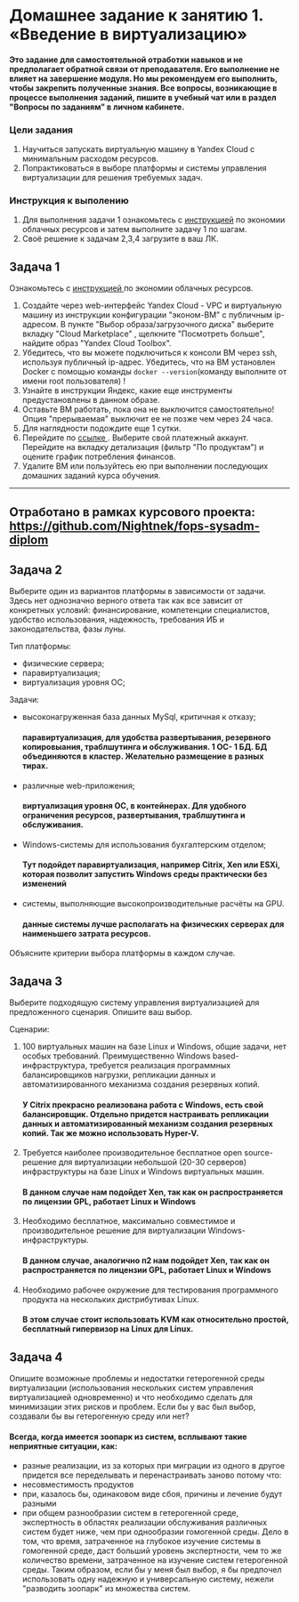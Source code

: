 
# Домашнее задание к занятию 1.  «Введение в виртуализацию»

#### Это задание для самостоятельной отработки навыков и не предполагает обратной связи от преподавателя. Его выполнение не влияет на завершение модуля. Но мы рекомендуем его выполнить, чтобы закрепить полученные знания.  Все вопросы, возникающие в процессе выполнения заданий, пишите в учебный чат или в раздел "Вопросы по заданиям" в личном кабинете.

### Цели задания
1. Научиться запускать виртуальную машину в Yandex Cloud с минимальным расходом ресурсов.
2. Попрактиковаться в выборе платформы  и системы управления виртуализации для решения требуемых задач.

### Инструкция к выполению

1. Для выполнения задачи 1 ознакомьтесь с [инструкцией](https://github.com/netology-code/devops-materials/blob/master/cloudwork.MD) по экономии облачных ресурсов и затем выполните задачу 1 по шагам.
2. Своё решение к задачам 2,3,4 загрузите  в ваш ЛК.
   
## Задача 1

Ознакомьтесь с [инструкцией ](https://github.com/netology-code/devops-materials/blob/master/cloudwork.MD) по экономии облачных ресурсов.


1. Создайте через web-интерфейс Yandex Cloud - VPC и виртуальную машину из инструкции конфигурации "эконом-ВМ" с публичным ip-адресом. В пункте "Выбор образа/загрузочного диска" выберите вкладку "Cloud Marketplace" , щелкните "Посмотреть больше", найдите образ "Yandex Cloud Toolbox".
2. Убедитесь, что вы можете подключиться к консоли ВМ через ssh, используя публичный ip-адрес. Убедитесь, что на ВМ установлен Docker с помощью команды ```docker --version```(команду выполните от имени root пользователя) !
3. Узнайте в инструкции Яндекс, какие еще инструменты предустановлены в данном образе.
4. Оставьте ВМ работать, пока она не выключится самостоятельно! Опция "прерываемая" выключит ее не позже чем через 24 часа. 
5. Для наглядности подождите еще 1 сутки.
6. Перейдите по [ссылке ](https://console.cloud.yandex.ru/billing?section=accounts). Выберите свой платежный аккаунт. Перейдите на вкладку детализация (фильтр "По продуктам") и оцените график потребления финансов.
7. Удалите ВМ или пользуйтесь ею при выполнении последующих домашних заданий курса обучения.

---
Отработано в рамках курсового проекта:
https://github.com/Nightnek/fops-sysadm-diplom
---


## Задача 2

Выберите один из вариантов платформы в зависимости от задачи. Здесь нет однозначно верного ответа так как все зависит от конкретных условий: финансирование, компетенции специалистов, удобство использования, надежность, требования ИБ и законодательства, фазы луны.

Тип платформы:

- физические сервера;
- паравиртуализация;
- виртуализация уровня ОС;

Задачи:

- высоконагруженная база данных MySql, критичная к отказу;
  #### паравиртуализация, для удобства развертывания, резервного копировыания, траблшутинга и обслуживания. 1 ОС- 1 БД. БД объединяются в кластер. Желательно размещение в разных тирах. 
- различные web-приложения;
  #### виртуализация уровня ОС, в контейнерах. Для удобного ограничения ресурсов, развертывания, траблшутинга и обслуживания.
- Windows-системы для использования бухгалтерским отделом;
  #### Тут подойдет паравиртуализация, например Citrix, Xen или ESXi, которая позволит запустить Windows среды практически без изменений
- системы, выполняющие высокопроизводительные расчёты на GPU.
  #### данные системы лучше располагать на физических серверах для наименьшего затрата ресурсов.

Объясните критерии выбора платформы в каждом случае.

## Задача 3

Выберите подходящую систему управления виртуализацией для предложенного сценария. Опишите ваш выбор.

Сценарии:

1. 100 виртуальных машин на базе Linux и Windows, общие задачи, нет особых требований. Преимущественно Windows based-инфраструктура, требуется реализация программных балансировщиков нагрузки, репликации данных и автоматизированного механизма создания резервных копий.
   #### У Citrix прекрасно реализована работа с Windows, есть свой балансировщик. Отдельно придется настраивать репликации данных и автоматизированный механизм создания резервных копий. Так же можно использовать Hyper-V.
2. Требуется наиболее производительное бесплатное open source-решение для виртуализации небольшой (20-30 серверов) инфраструктуры на базе Linux и Windows виртуальных машин.
   #### В данном случае нам подойдет Xen, так как он распространяется по лицензии GPL, работает Linux и Windows
3. Необходимо бесплатное, максимально совместимое и производительное решение для виртуализации Windows-инфраструктуры.
   #### В данном случае, аналогично п2 нам подойдет Xen, так как он распространяется по лицензии GPL, работает Linux и Windows
4. Необходимо рабочее окружение для тестирования программного продукта на нескольких дистрибутивах Linux.
   #### В этом случае стоит использовать KVM как относительно простой, бесплатный гипервизор на Linux для Linux.

## Задача 4

Опишите возможные проблемы и недостатки гетерогенной среды виртуализации (использования нескольких систем управления виртуализацией одновременно) и что необходимо сделать для минимизации этих рисков и проблем. Если бы у вас был выбор, создавали бы вы гетерогенную среду или нет?

#### Всегда, когда имеется зоопарк из систем, всплывают такие неприятные ситуации, как:
 - разные реализации, из за которых при миграции из одного в другое придется все переделывать и перенастраивать заново потому что:
 - несовместимость продуктов
 - при, казалось бы, одинаковом виде сбоя, причины и лечение будут разными
 - при общем разнообразии систем в гетерогенной среде, экспертность в областях реализации обслуживания различных систем будет ниже, чем при однообразии гомогенной среды. Дело в том, что время, затраченное на глубокое изучение системы в гомогенной среде, даст больший уровень экспертности, чем то же количество времени, затраченное на изучение систем гетерогенной среды.
Таким образом, если бы у меня был выбор, я бы предпочел использовать одну надежную и универсальную систему, нежели "разводить зоопарк" из множества систем. 

